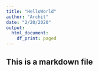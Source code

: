 ```yaml
---
title: "HelloWorld"
author: "Archit"
date: "2/20/2020"
output:
  html_document:
    df_print: paged
---
```



## This is a markdown file





